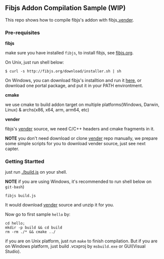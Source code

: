 ## Fibjs Addon Compilation Sample (WIP)

This repo shows how to compile fibjs's addon with fibjs_[vender].

### Pre-requisites

**fibjs**

make sure you have installed `fibjs`, to install fibjs, see [fibjs.org].

On Unix, just run shell below:

```shell
$ curl -s http://fibjs.org/download/installer.sh | sh
```

On Windows, you can download fibjs's installtion and run it [here](http://fibjs.org/dist/), or download one portal package, and put it in your PATH environtment.

**cmake**

we use cmake to build addon target on multiple platforms(Windows, Darwin, Linux) & archs(x86, x64, arm, arm64, etc)

**vender**

fibjs's [vender] source, we need C/C++ headers and cmake fragments in it.

**NOTE** you don't need download or clone [vender] repo manually, we prepare some simple scripts for you to download vender source, just see next capter.

### Getting Startted

just run [./build.js](./build.js) on your shell.

**NOTE** if you are using Windows, it's recommended to run shell below on `git-bash`)

```shell
fibjs build.js
```

It would download [vender] source and unzip it for you.

Now go to first sample `hello` by:

```shell
cd hello;
mkdir -p build && cd build
rm -rm ./* && cmake ../
```

if you are on Unix platform, just run `make` to finish compilation. But if you are on Windows platform, just build .vcxproj by `msbuild.exe` or GUI(Visual Studio).

[cmake]:https://cmake.org
[vender]:https://github.com/fibjs/fibjs_vender/tree/dev
[fibjs.org]:http://fibjs.org